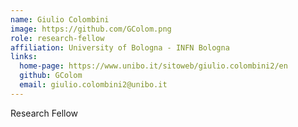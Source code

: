 ```yaml
---
name: Giulio Colombini
image: https://github.com/GColom.png
role: research-fellow
affiliation: University of Bologna - INFN Bologna
links:
  home-page: https://www.unibo.it/sitoweb/giulio.colombini2/en
  github: GColom
  email: giulio.colombini2@unibo.it
---
```


Research Fellow
